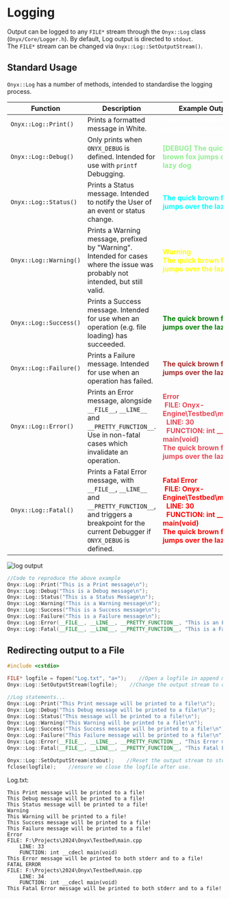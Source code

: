 # Logging
Output can be logged to any `FILE*` stream through the `Onyx::Log` class (`Onyx/Core/Logger.h`).
By default, Log output is directed to `stdout`.  
The `FILE*` stream can be changed via `Onyx::Log::SetOutputStream()`. 

## Standard Usage
`Onyx::Log` has a number of methods, intended to standardise the logging process. 

| Function               | Description                                                                                                                                                         | Example Output                                                                                                                                                                                                                         |
| ---------------------- | ------------------------------------------------------------------------------------------------------------------------------------------------------------------- | -------------------------------------------------------------------------------------------------------------------------------------------------------------------------------------------------------------------------------------- |
| `Onyx::Log::Print()`   | Prints a formatted message in White.                                                                                                                                | <span style="color:white">**The quick brown fox jumps over the lazy dog** </span><br>                                                                                                                                                  |
| `Onyx::Log::Debug()`   | Only prints when `ONYX_DEBUG` is defined. Intended for use with `printf` Debugging.                                                                                 | <span style="color:lightgreen">**[DEBUG] The quick brown fox jumps over the lazy dog** </span>                                                                                                                                         |
| `Onyx::Log::Status()`  | Prints a Status message. Intended to notify the User of an event or status change.                                                                                  | <span style="color:cyan">**The quick brown fox jumps over the lazy dog** </span>                                                                                                                                                       |
| `Onyx::Log::Warning()` | Prints a Warning message, prefixed by "Warning". Intended for cases where the issue was probably not intended, but still valid.                                     | <span style="color:yellow">**Warning<br/>The quick brown fox jumps over the lazy dog** </span>                                                                                                                                         |
| `Onyx::Log::Success()` | Prints a Success message. Intended for use when an operation (e.g. file loading) has succeeded.                                                                     | <span style="color:green">**The quick brown fox jumps over the lazy dog** </span>                                                                                                                                                      |
| `Onyx::Log::Failure()` | Prints a Failure message. Intended for use when an operation has failed.                                                                                            | <span style="color:brown">**The quick brown fox jumps over the lazy dog** </span>                                                                                                                                                      |
| `Onyx::Log::Error()`   | Prints an Error message, alongside `__FILE__`, `__LINE__` and `__PRETTY_FUNCTION__`. Use in non-fatal cases which invalidate an operation.                          | <span style="color:#e74856">**Error**<br/>&nbsp;**FILE: Onyx-Engine\Testbed\main.cpp**<br/>**&nbsp;&nbsp;LINE: 30**<br/>**&nbsp;&nbsp;FUNCTION: int __cdecl main(void)**<br/>**The quick brown fox jumps over the lazy dog** </span>   |
| `Onyx::Log::Fatal()`   | Prints a Fatal Error message, with `__FILE__`, `__LINE__` and `__PRETTY_FUNCTION__`, and triggers a breakpoint for the current Debugger if `ONYX_DEBUG` is defined. | <span style="color:red">**Fatal Error**<br/>&nbsp;**FILE: Onyx-Engine\Testbed\main.cpp**<br/>&nbsp;&nbsp;**LINE: 30**<br/>&nbsp;&nbsp;**FUNCTION: int __cdecl main(void)**<br/>**The quick brown fox jumps over the lazy dog** </span> |
![log output](/Resources/img_logging_output_windows.png)
 
```cpp
//Code to reproduce the above example
Onyx::Log::Print("This is a Print message\n");
Onyx::Log::Debug("This is a Debug message\n");
Onyx::Log::Status("This is a Status Message\n");
Onyx::Log::Warning("This is a Warning message\n");
Onyx::Log::Success("This is a Success message\n");
Onyx::Log::Failure("This is a Failure message\n");
Onyx::Log::Error(__FILE__, __LINE__, __PRETTY_FUNCTION__, "This is an Error message\n");
Onyx::Log::Fatal(__FILE__, __LINE__, __PRETTY_FUNCTION__, "This is a Fatal Error message (Triggers a breakpoint!\n");
```

## Redirecting output to a File
```cpp
#include <cstdio> 

FILE* logfile = fopen("Log.txt", "a+");    //Open a logfile in append mode. 
Onyx::Log::SetOutputStream(logfile);    //Change the output stream to our logfile. 

//Log statements...
Onyx::Log::Print("This Print message will be printed to a file!\n");
Onyx::Log::Debug("This Debug message will be printed to a file!\n");
Onyx::Log::Status("This message will be printed to a file!\n");
Onyx::Log::Warning("This Warning will be printed to a file!\n");
Onyx::Log::Success("This Success message will be printed to a file!\n");
Onyx::Log::Failure("This Failure message will be printed to a file!\n");
Onyx::Log::Error(__FILE__, __LINE__, __PRETTY_FUNCTION__, "This Error message will be printed to both stderr and to a file!\n");
Onyx::Log::Fatal(__FILE__, __LINE__, __PRETTY_FUNCTION__, "This Fatal Error message will be printed to both stderr and to a file!\n");

Onyx::Log::SetOutputStream(stdout);    //Reset the output stream to stdout
fclose(logfile);    //ensure we close the logfile after use. 
```

Log.txt: 
```
This Print message will be printed to a file!
This Debug message will be printed to a file!
This Status message will be printed to a file!
Warning
This Warning will be printed to a file!
This Success message will be printed to a file!
This Failure message will be printed to a file!
Error
FILE: F:\Projects\2024\Onyx\Testbed\main.cpp
	LINE: 33
	FUNCTION: int __cdecl main(void)
This Error message will be printed to both stderr and to a file!
FATAL ERROR
FILE: F:\Projects\2024\Onyx\Testbed\main.cpp
	LINE: 34
	FUNCTION: int __cdecl main(void)
This Fatal Error message will be printed to both stderr and to a file!
```
